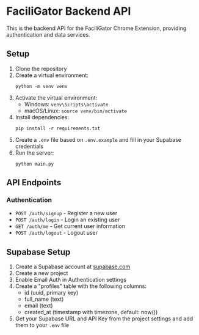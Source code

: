 # FaciliGator Backend API

This is the backend API for the FaciliGator Chrome Extension, providing authentication and data services.

## Setup

1. Clone the repository
2. Create a virtual environment:
   ```
   python -m venv venv
   ```
3. Activate the virtual environment:
   - Windows: `venv\Scripts\activate`
   - macOS/Linux: `source venv/bin/activate`
4. Install dependencies:
   ```
   pip install -r requirements.txt
   ```
5. Create a `.env` file based on `.env.example` and fill in your Supabase credentials
6. Run the server:
   ```
   python main.py
   ```

## API Endpoints

### Authentication

- `POST /auth/signup` - Register a new user
- `POST /auth/login` - Login an existing user
- `GET /auth/me` - Get current user information
- `POST /auth/logout` - Logout user

## Supabase Setup

1. Create a Supabase account at [supabase.com](https://supabase.com)
2. Create a new project
3. Enable Email Auth in Authentication settings
4. Create a "profiles" table with the following columns:
   - id (uuid, primary key)
   - full_name (text)
   - email (text)
   - created_at (timestamp with timezone, default: now())
5. Get your Supabase URL and API Key from the project settings and add them to your `.env` file 